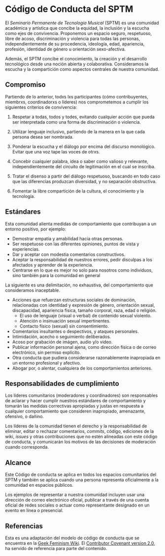# Código de Conducta del SPTM

El _Seminario Permanente de Tecnología Musical_ (SPTM) es una comunidad académica y artística que concibe
la equidad, la inclusión y la escucha como ejes de convivencia. 
Proponemos un espacio seguro, respetuoso, libre de acoso, discriminación y violencia para todas las personas, 
independientemente de su procedencia, ideología, edad, apariencia, profesión, identidad de género u orientación sexo-afectiva.

Además, el SPTM concibe el conocimiento, la creación y el desarrollo tecnológico desde una noción abierta y colaborativa. 
Consideramos la escucha y la compartición como aspectos centrales de nuestra comunidad.

## Compromiso

Partiendo de lo anterior, todxs lxs participantes (cómo contribuyentes, miembrxs, coordinadorxs o líderes) nos comprometemos 
a cumplir los siguientes criterios de convivencia:

1. Respetar a todas, todos y todes, evitando cualquier acción que pueda ser interpretada como una forma de discriminación o violencia.

2. Utilizar lenguaje inclusivo, partiendo de la manera en la que cada persona desea ser nombrada.

3. Ponderar la escucha y el diálogo por encima del discurso monológico. Evitar que una voz tape las voces de otrxs.

4. Concebir cualquier palabra, idea o saber como valioso y relevante, independientemente del circuito de legitimación en el cual se inscriba.

5. Tratar el disenso a partir del diálogo respetuoso, buscando en todo caso que las diferencias produzcan diversidad, y no separación obstructiva.

6. Fomentar la libre compartición de la cultura, el conocimiento y la tecnología.

## Estándares

Esta comunidad alienta medidas de comportamiento que contribuyan a un entorno positivo, por ejemplo:

* Demostrar empatía y amabilidad hacia otras personas.
* Ser respetuoso con las diferentes opiniones, puntos de vista y experiencias.
* Dar y aceptar con modestia comentarios constructivos.
* Aceptar la responsabilidad de nuestros errores, pedir disculpas a los afectados
   y aprender de la experiencia.
* Centrarse en lo que es mejor no solo para nosotros como individuos, 
  sino también para la comunidad en general

La siguiente es una delimitación, no exhaustiva, del comportamiento que consideramos inaceptable.

* Acciones que refuerzan estructuras sociales de dominación, 
    relacionadas con identidad y expresión de género, orientación sexual, discapacidad, apariencia física,
    tamaño corporal, raza, edad o religión.
    * El uso de lenguaje (visual o verbal) de contenido sexual violento. 
    * Atención o insinuación sexual impertinentes.
    * Contacto físico (sexual) sin consentimiento.
* Comentarios insultantes o despectivos, y ataques personales.
* Intimidación, acecho o seguimiento deliberados.
* Acoso por grabación de imágen, audio y/o video.
* Publicar información personal ajena, como dirección física o de correo electrónico, sin permiso explícito.
* Otra conducta que pudiera considerarse razonablemente inapropiada en un entorno profesional y afectivo.
* Abogar por, o alentar, cualquiera de los comportamientos anteriores.

## Responsabilidades de cumplimiento

Los líderes comunitarios (moderadores y coordinadores) son responsables 
de aclarar y hacer cumplir nuestros estándares de comportamiento 
y tomarán las medidas correctivas apropiadas y justas en respuesta a 
cualquier comportamiento que consideren inapropiado, amenazante, ofensivo, o dañino.

Los líderes de la comunidad tienen el derecho y la responsabilidad de eliminar, editar o rechazar 
comentarios, _commits_, código, ediciones de la wiki, _issues_ y otras contribuciones 
que no estén alineadas con este código de conducta, 
y comunicarán los motivos de las decisiones de moderación cuando corresponda.

## Alcance

Este Código de conducta se aplica en todos los espacios comunitarios del SPTM 
y también se aplica cuando una persona representa oficialmente a la comunidad en espacios públicos.

Los ejemplos de representar a nuestra comunidad incluyen usar una dirección de correo electrónico oficial, 
publicar a través de una cuenta oficial de redes sociales 
o actuar como representante designado en un evento en línea o presencial.

## Referencias

Esta es una adaptación del modelo de código de conducta que se encuentra en la 
[Geek Feminism Wiki](https://geekfeminism.wikia.org/wiki/Conference_anti-harassment/Policy).
El [Contributor Covenant version 2.0](https://www.contributor-covenant.org/version/2/0/code_of_conduct.html), 
ha servido de referencia para parte del contenido.
